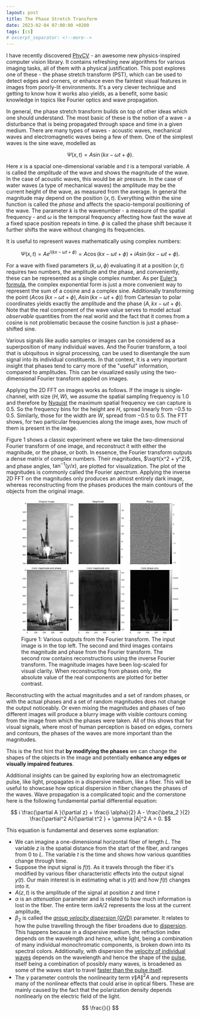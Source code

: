 ```yaml
---
layout: post
title: The Phase Stretch Transform
date: 2023-02-04 07:00:00 +0200
tags: [cs]
# excerpt_separator: <!--more-->
---
```


I have recently discovered [PhyCV](https://github.com/JalaliLabUCLA/phycv) - an awesome new physics-inspired computer vision library. It contains refreshing new algorithms for various imaging tasks, all of them with a physical justification. This post explores one of these - the phase stretch transform (PST), which can be used to detect edges and corners, or enhance even the faintest visual features in images from poorly-lit environments. It's a very clever technique and getting to know how it works also yields, as a benefit, some basic knowledge in topics like Fourier optics and wave propagation.

In general, the phase stretch transform builds on top of other ideas which one should understand. The most basic of these is the notion of a wave - a disturbance that is being propagated through space and time in a given medium. There are many types of waves - acoustic waves, mechanical waves and electromagnetic waves being a few of them. One of the simplest waves is the sine wave, modelled as

$$
\Psi(x, t) = A \sin (k x - \omega t + \phi).
$$

Here $x$ is a spacial one-dimensional variable and $t$ is a temporal variable. $A$ is called the *amplitude* of the wave and shows the magnitude of the wave. In the case of acoustic waves, this would be air pressure. In the case of water waves (a type of mechanical waves) the amplitude may be the current height of the wave, as measured from the average. In general the magnitude may depend on the position $(x, t)$. Everything within the sine function is called the *phase* and affects the spacio-temporal positioning of the wave. The parameter $k$ is the wavenumber - a measure of the spatial frequency - and $\omega$ is the temporal frequency affecting how fast the wave at a fixed space position repeats in time. $\phi$ is called the phase shift because it further shifts the wave without changing its frequencies.

It is useful to represent waves mathematically using complex numbers:

$$
\Psi(x, t) = A e^{i(kx - \omega t + \phi)} = A \cos(kx - \omega t + \phi) + i A \sin(kx - \omega t + \phi).
$$

For a wave with fixed parameters $(k, \omega, \phi)$ evaluating it at a position $(x, t)$ requires two numbers, the amplitude and the phase, and conveniently, these can be represented as a single complex number. As per [Euler's formula](https://en.wikipedia.org/wiki/Euler%27s_formula), the complex exponential form is just a more convenient way to represent the sum of a cosine and a complex sine. Additionally transforming the point $(A\cos(kx - \omega t + \phi), A\sin(kx - \omega t + \phi))$ from Cartesian to polar coordinates yields exactly the amplitude and the phase $(A, kx-\omega t + \phi)$. Note that the real component of the wave value serves to model actual *observable* quantities from the real world and the fact that it comes from a cosine is not problematic because the cosine function is just a phase-shifted sine.

<!-- Verify the above paragraph. -->

Various signals like audio samples or images can be considered as a superposition of many individual waves. And the Fourier transform, a tool that is ubiquitous in signal processing, can be used to disentangle the sum signal into its individual constituents. In that context, it is a very important insight that phases tend to carry more of the "useful" information, compared to amplitudes. This can be visualized easily using the two-dimensional Fourier transform applied on images.

Applying the 2D FFT on images works as follows. If the image is single-channel, with size $(H, W)$, we assume the spatial sampling frequency is 1.0 and therefore by [Nyquist](https://en.wikipedia.org/wiki/Nyquist%E2%80%93Shannon_sampling_theorem) the maximum spatial frequency we can capture is $0.5$. So the frequency bins for the height are $H$, spread linearly from $-0.5$ to $0.5$. Similarly, those for the width are $W$, spread from $-0.5$ to $0.5$. The FTT shows, for two particular frequencies along the image axes, how much of them is present in the image.

Figure 1 shows a classic experiment where we take the two-dimensional Fourier transform of one image, and reconstruct it with either the magnitude, or the phase, or both. In essence, the Fourier transform outputs a dense matrix of complex numbers. Their magnitudes, $\sqrt{x^2 + y^2}$, and phase angles, $\tan^{-1}(y/x)$, are plotted for visualization. The plot of the magnitudes is commonly called the Fourier *spectrum*. Applying the inverse 2D FFT on the magnitudes only produces an almost entirely dark image, whereas reconstructing from the phases produces the main contours of the objects from the original image.

<figure>
    <img class='big_img' src="/resources/fourier_reconstructions2.png" alt="Fourier reconstructions" width="1200">
    <figcaption>Figure 1: Various outputs from the Fourier transform. The input image is in the top left. The second and third images contains the magnitude and phase from the Fourier transform. The second row contains reconstructions using the inverse Fourier transform. The magnitude images have been log-scaled for visual clarity. When reconstructing from phases only, the absolute value of the real components are plotted for better contrast.</figcaption>
</figure> 

Reconstructing with the actual magnitudes and a set of random phases, or with the actual phases and a set of random magnitudes does not change the output noticeably. Or even mixing the magnitudes and phases of two different images will produce a blurry image with visible contours coming from the image from which the phases were taken. All of this shows that for visual signals, where most of human perception is based on edges, corners and contours, the phases of the waves are more important than the magnitudes.

This is the first hint that **by modifying the phases** we can change the shapes of the objects in the image and potentially **enhance any edges or visually impaired features**.

Additional insights can be gained by exploring how an electromagnetic pulse, like light, propagates in a dispersive medium, like a fiber. This will be useful to showcase how optical dispersion in fiber changes the phases of the waves. Wave propagation is a complicated topic and the cornerstone here is the following fundamental partial differential equation:

$$
i \frac{\partial A }{\partial z} + \frac{i \alpha}{2} A - \frac{\beta_2 }{2} \frac{\partial^2 A}{\partial t^2 } + \gamma |A|^2 A = 0.
$$

This equation is fundamental and deserves some explanation:
- We can imagine a one-dimensional horizontal fiber of length $L$. The variable $z$ is the spatial distance from the start of the fiber, and ranges from $0$ to $L$. The variable $t$ is the time and shows how various quantities change through time.
- Suppose the input signal is $f(t)$. As it travels through the fiber it's modified by various fiber characteristic effects into the output signal $y(t)$. Our main interest is in estimating what is $y(t)$ and how $f(t)$ changes into it.
- $A(z, t)$ is the amplitude of the signal at position $z$ and time $t$
- $\alpha$ is an *attenuation* parameter and is related to how much information is lost in the fiber. The entire term $i \alpha A /2$ represents the loss at the current amplitude,
- $\beta_2$ is called the [*group velocity dispersion* (GVD)](https://en.wikipedia.org/wiki/Group_velocity_dispersion) parameter. It relates to how the pulse travelling through the fiber broadens due to [dispersion](https://en.wikipedia.org/wiki/Dispersion_(optics)). This happens because in a dispersive medium, the refraction index depends on the wavelength and hence, white light, being a combination of many individual monochromatic components, is broken down into its spectral colors. Additionally, with dispersion the [velocity of individual waves](https://en.wikipedia.org/wiki/Phase_velocity) depends on the wavelength and hence the shape of the [pulse](https://en.wikipedia.org/wiki/Wave_packet), itself being a combination of possibly many waves, is broadened as some of the waves start to travel [faster than the pulse itself](https://en.wikipedia.org/wiki/Group_velocity). 
- The $\gamma$ parameter controls the nonlinearity term $\gamma\|A\|^2 A$ and represents many of the nonlinear effects that could arise in optical fibers. These are mainly caused by the fact that the polarization density depends nonlinearly on the electric field of the light.

<!-- 1. Phase and amplitude, Fourier phase of images
2. NLSE for propagation
3. Time stretching 
4. Implementation

Sources: https://commons.wikimedia.org/wiki/File:Soyuz_TMA-5_launch.jpg

 -->

$$
\frac{}{}
$$
